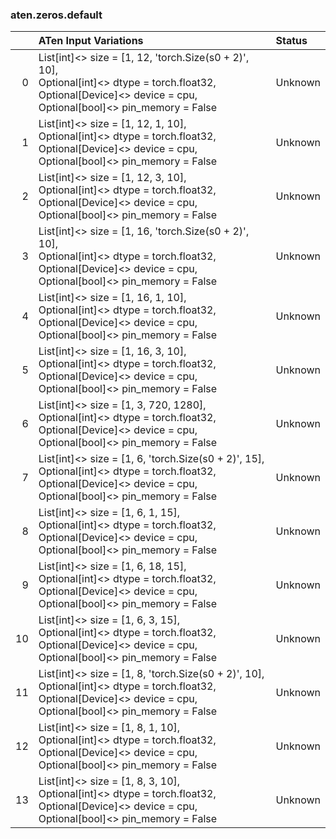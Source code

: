 ### aten.zeros.default
|    | ATen Input Variations                                                                                                                                                      | Status   |
|---:|:---------------------------------------------------------------------------------------------------------------------------------------------------------------------------|:---------|
|  0 | List[int]<> size = [1, 12, 'torch.Size(s0 + 2)', 10],<br>Optional[int]<> dtype = torch.float32,<br>Optional[Device]<> device = cpu,<br>Optional[bool]<> pin_memory = False | Unknown  |
|  1 | List[int]<> size = [1, 12, 1, 10],<br>Optional[int]<> dtype = torch.float32,<br>Optional[Device]<> device = cpu,<br>Optional[bool]<> pin_memory = False                    | Unknown  |
|  2 | List[int]<> size = [1, 12, 3, 10],<br>Optional[int]<> dtype = torch.float32,<br>Optional[Device]<> device = cpu,<br>Optional[bool]<> pin_memory = False                    | Unknown  |
|  3 | List[int]<> size = [1, 16, 'torch.Size(s0 + 2)', 10],<br>Optional[int]<> dtype = torch.float32,<br>Optional[Device]<> device = cpu,<br>Optional[bool]<> pin_memory = False | Unknown  |
|  4 | List[int]<> size = [1, 16, 1, 10],<br>Optional[int]<> dtype = torch.float32,<br>Optional[Device]<> device = cpu,<br>Optional[bool]<> pin_memory = False                    | Unknown  |
|  5 | List[int]<> size = [1, 16, 3, 10],<br>Optional[int]<> dtype = torch.float32,<br>Optional[Device]<> device = cpu,<br>Optional[bool]<> pin_memory = False                    | Unknown  |
|  6 | List[int]<> size = [1, 3, 720, 1280],<br>Optional[int]<> dtype = torch.float32,<br>Optional[Device]<> device = cpu,<br>Optional[bool]<> pin_memory = False                 | Unknown  |
|  7 | List[int]<> size = [1, 6, 'torch.Size(s0 + 2)', 15],<br>Optional[int]<> dtype = torch.float32,<br>Optional[Device]<> device = cpu,<br>Optional[bool]<> pin_memory = False  | Unknown  |
|  8 | List[int]<> size = [1, 6, 1, 15],<br>Optional[int]<> dtype = torch.float32,<br>Optional[Device]<> device = cpu,<br>Optional[bool]<> pin_memory = False                     | Unknown  |
|  9 | List[int]<> size = [1, 6, 18, 15],<br>Optional[int]<> dtype = torch.float32,<br>Optional[Device]<> device = cpu,<br>Optional[bool]<> pin_memory = False                    | Unknown  |
| 10 | List[int]<> size = [1, 6, 3, 15],<br>Optional[int]<> dtype = torch.float32,<br>Optional[Device]<> device = cpu,<br>Optional[bool]<> pin_memory = False                     | Unknown  |
| 11 | List[int]<> size = [1, 8, 'torch.Size(s0 + 2)', 10],<br>Optional[int]<> dtype = torch.float32,<br>Optional[Device]<> device = cpu,<br>Optional[bool]<> pin_memory = False  | Unknown  |
| 12 | List[int]<> size = [1, 8, 1, 10],<br>Optional[int]<> dtype = torch.float32,<br>Optional[Device]<> device = cpu,<br>Optional[bool]<> pin_memory = False                     | Unknown  |
| 13 | List[int]<> size = [1, 8, 3, 10],<br>Optional[int]<> dtype = torch.float32,<br>Optional[Device]<> device = cpu,<br>Optional[bool]<> pin_memory = False                     | Unknown  |

